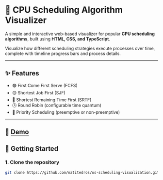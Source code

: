 # 🧠 CPU Scheduling Algorithm Visualizer

A simple and interactive web-based visualizer for popular **CPU scheduling algorithms**, built using **HTML, CSS, and TypeScript**.

Visualize how different scheduling strategies execute processes over time, complete with timeline progress bars and process details.

---

## ✨ Features

- 🟢 First Come First Serve (FCFS)
- 🟡 Shortest Job First (SJF)
- 🔁 Shortest Remaining Time First (SRTF)
- 🕒 Round Robin (configurable time quantum)
- 🔼 Priority Scheduling (preemptive or non-preemptive)

---

## 📸 [Demo](https://natitedros.github.io/OS-scheduling-visualization/)

## 🚀 Getting Started

### 1. Clone the repository

```bash
git clone https://github.com/natitedros/os-scheduling-visualization.git
```
